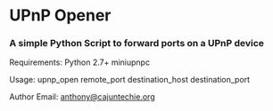 # UPnP Opener
### A simple Python Script to forward ports on a UPnP device

Requirements:
  Python 2.7+
  miniupnpc
  
 Usage:
  upnp_open remote_port destination_host destination_port
  
 Author Email:
  anthony@cajuntechie.org
  
